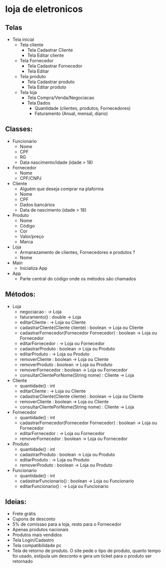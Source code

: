 # loja de eletronicos 

## Telas
- Tela inicial
    - Tela cliente
        - Tela Cadastrar Cliente
        - Tela Editar cliente
    - Tela Fornecedor
        - Tela Cadastrar Fornecedor
        - Tela Editar
    - Tela produto
        - Tela Cadastrar produto
        - Tela Editar produto
    - Tela loja
        - Tela Compra/Venda/Negociacao
        - Tela Dados 
            - Quantidade (clientes, produtos, Fornecedores)
            - Faturamento (Anual, mensal, diario)
    
## Classes: 
- Funcionario
    - Nome
    - CPF
    - RG
    - Data nascimento/idade (idade > 18)
- Fornecedor
    - Nome  
    - CPF/CNPJ 
- Cliente
    - Alguém que deseja comprar na plaforma
    - Nome 
    - CPF 
    - Dados bancários
    - Data de nascimento (idade > 18) 
- Produto
    - Nome 
    - Código 
    - Cor 
    - Valor/preço 
    - Marca
- Loja
    - Armanezamento de clientes, Fornecedores e produtos ? 
    - Nome
- Main
    - Inicializa App
- App 
    - Parte central do código onde os métodos são chamados

## Métodos:
- Loja
    - negociacao : -> Loja 
    - faturamento() : double -> Loja
    - editarCliente :  -> Loja ou Cliente 
    - cadastrarCliente(Cliente cliente) : boolean -> Loja ou Cliente 
    - cadastrarFornecedor(Fornecedor Fornecedor) : boolean -> Loja ou  Fornecedor
    - editarFornecedor : -> Loja ou Fornecedor
    - cadastrarProduto : boolean -> Loja ou Produto
    - editarProduto : -> Loja ou Produto
    - removerCliente : boolean -> Loja ou Cliente
    - removerProduto : boolean -> Loja ou Produto
    - removerFornecedor : boolean -> Loja ou Fornecedor
    - consultarClientePorNome(String nome) : Cliente -> Loja
- Cliente
    - quantidade() : int 
    - editarCliente :  -> Loja ou Cliente 
    - cadastrarCliente(Cliente cliente) : boolean -> Loja ou Cliente
    - removerCliente : boolean -> Loja ou Cliente
    - consultarClientePorNome(String nome) : Cliente -> Loja 
- Fornecedor
    - quantidade() : int 
    - cadastrarFornecedor(Fornecedor Fornecedor) : boolean -> Loja ou  Fornecedor
    - editarFornecedor : -> Loja ou Fornecedor
    - removerFornecedor : boolean -> Loja ou Fornecedor
- Produto
    - quantidade() : int
    - cadastrarProduto : boolean -> Loja ou Produto
    - editarProduto : -> Loja ou Produto 
    - removerProduto : boolean -> Loja ou Produto
- Funcionario
    - quantidade() : int
    - cadastrarFuncionario() : boolean -> Loja ou Funcionario
    - editarFuncionario() : -> Loja ou Funcionario

## Ideias:
- Frete grátis 
- Cupons de desconto 
- 5% de comissao para a loja, resto para o Fornecedor 
- Apenas produtos nacionais 
- Produtos mais vendidos 
- Tela Login/Cadastro
- Tela compatibilidade pc
- Tela de retorno de produto. O site pede o tipo de produto, quanto tempo foi usado, estipula um desconto e gera um ticket para o produto ser retornado
